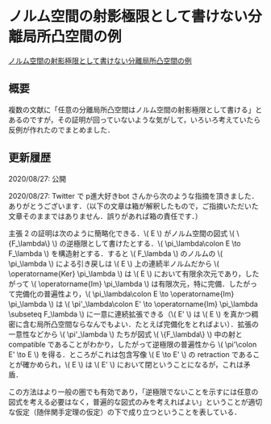 # ノルム空間の射影極限として書けない分離局所凸空間の例

[ノルム空間の射影極限として書けない分離局所凸空間の例](files/lcs-not-projlim-20200827.pdf)

## 概要

複数の文献に「任意の分離局所凸空間はノルム空間の射影極限として書ける」とあるのですが，その証明が回っていないような気がして，いろいろ考えていたら反例が作れたのでまとめました．

## 更新履歴

2020/08/27: 公開

2020/08/27: Twitter で p進大好きbot さんから次のような指摘を頂きました．ありがとうございます．（以下の文章は箱が解釈したもので，ご指摘いただいた文章そのままではありません．誤りがあれば箱の責任です．）
  
主張 2 の証明は次のように簡略化できる．\\( E \\) がノルム空間の図式 \\( \\{F_\lambda\\} \\) の逆極限として書けたとする．\\( \pi_\lambda\colon E \to F_\lambda \\) を構造射とする．すると \\( F_\lambda \\) のノルムの \\( \pi_\lambda \\) による引き戻しは \\( E \\) 上の連続半ノルムだから \\( \operatorname{Ker} \pi_\lambda \\) は \\( E \\) において有限余次元であり，したがって \\( \operatorname{Im} \pi_\lambda \\) は有限次元，特に完備．したがって完備化の普遍性より，\\( \pi_\lambda\colon E \to \operatorname{Im} \pi_\lambda \\) は \\( \pi'\_\lambda\colon E' \to \operatorname{Im} \pi\_\lambda \subseteq F_\lambda \\) に一意に連続拡張できる（\\( E' \\) は \\( E \\) を真かつ稠密に含む局所凸空間ならなんでもよい．たとえば完備化をとればよい）．拡張の一意性などから \\( \pi'\_\lambda \\) たちが図式 \\( \\{F\_\lambda\\} \\) 中の射と compatible であることがわかり，したがって逆極限の普遍性から \\( \pi'\colon E' \to E \\) を得る．ところがこれは包含写像 \\( E \to E' \\) の retraction であることが確かめられ，\\( E \\) は \\( E' \\) において閉ということになるが，これは矛盾．

この方法はより一般の圏でも有効であり，「逆極限でないことを示すには任意の図式を考える必要はなく，普遍的な図式のみを考えればよい」ということが適切な仮定（随伴関手定理の仮定）の下で成り立つということを表している．

